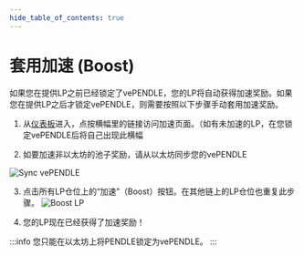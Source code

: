 ```yaml
---
hide_table_of_contents: true
---
```


# 套用加速 (Boost)

如果您在提供LP之前已经锁定了vePENDLE，您的LP将自动获得加速奖励。如果您在提供LP之后才锁定vePENDLE，则需要按照以下步骤手动套用加速奖励。

1. 从[仪表板](https://app.pendle.finance/pro/dashboard)进入，点按横幅里的链接访问加速页面。（如有未加速的LP，在您锁定vePENDLE后将自己出现此横幅

2. 如要加速非以太坊的池子奖励，请从以太坊同步您的vePENDLE

![Sync vePENDLE](/img/ProtocolMechanics/vependle_sync.png "Sync vePENDLE")

3. 点击所有LP仓位上的“加速”（Boost）按钮。在其他链上的LP仓位也重复此步骤。
![Boost LP](/img/ProtocolMechanics/boost_lp.png "Boost LP")
   
4. 您的LP现在已经获得了加速奖励！

:::info
您只能在以太坊上将PENDLE锁定为vePENDLE。
:::
